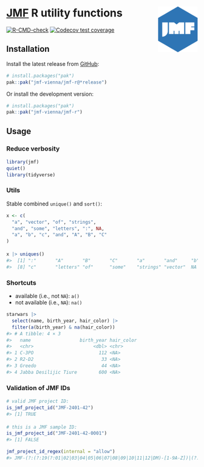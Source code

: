 
<!-- README.md is generated from README.Rmd. Please edit that file -->

# [JMF](https://jmf.univie.ac.at/) R utility functions <a href="https://jmf-vienna.github.io/jmf-r/"><img src="man/figures/logo.svg" align="right" height="120" alt="logo" /></a>

<!-- badges: start -->

[![R-CMD-check](https://github.com/jmf-vienna/jmf-r/actions/workflows/R-CMD-check.yaml/badge.svg)](https://github.com/jmf-vienna/jmf-r/actions/workflows/R-CMD-check.yaml)
[![Codecov test
coverage](https://codecov.io/gh/jmf-vienna/jmf-r/branch/main/graph/badge.svg)](https://app.codecov.io/gh/jmf-vienna/jmf-r?branch=main)
<!-- badges: end -->

## Installation

Install the latest release from
[GitHub](https://github.com/jmf-vienna/jmf-r):

``` r
# install.packages("pak")
pak::pak("jmf-vienna/jmf-r@*release")
```

Or install the development version:

``` r
# install.packages("pak")
pak::pak("jmf-vienna/jmf-r")
```

## Usage

### Reduce verbosity

``` r
library(jmf)
quiet()
library(tidyverse)
```

### Utils

Stable combined `unique()` and `sort()`:

``` r
x <- c(
  "a", "vector", "of", "strings",
  "and", "some", "letters", ":", NA,
  "a", "b", "c", "and", "A", "B", "C"
)

x |> uniques()
#>  [1] ":"       "A"       "B"       "C"       "a"       "and"     "b"      
#>  [8] "c"       "letters" "of"      "some"    "strings" "vector"  NA
```

### Shortcuts

- available (i.e., not `NA`): `a()`
- not available (i.e., `NA`): `na()`

``` r
starwars |>
  select(name, birth_year, hair_color) |>
  filter(a(birth_year) & na(hair_color))
#> # A tibble: 4 × 3
#>   name                  birth_year hair_color
#>   <chr>                      <dbl> <chr>     
#> 1 C-3PO                        112 <NA>      
#> 2 R2-D2                         33 <NA>      
#> 3 Greedo                        44 <NA>      
#> 4 Jabba Desilijic Tiure        600 <NA>
```

### Validation of JMF IDs

``` r
# valid JMF project ID:
is_jmf_project_id("JMF-2401-42")
#> [1] TRUE

# this is a JMF sample ID:
is_jmf_project_id("JMF-2401-42-0001")
#> [1] FALSE
```

``` r
jmf_project_id_regex(internal = "allow")
#> JMF-(?:(?:19(?:01|02|03|04|05|06|07|08|09|10|11|12|DM)-[1-9A-Z])|(?:20(?:01|02|03|04|05|06|07|08|09|10|11|12)-[1-9A-Z])|(?:(?:(?:2[1-9])|(?:[3-9][0-9]))(?:01|02|03|04|05|06|07|08|09|10|11|12)-(?:(?:0[1-9])|(?:[1-9][0-9])))|(?:(?:19NC|19PC|CTRL)-[1-9A-Z]))
```
